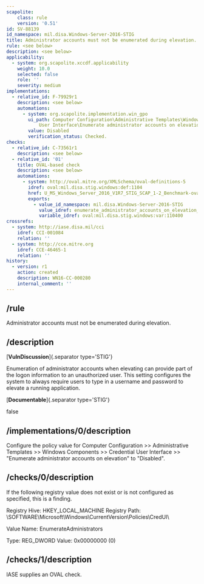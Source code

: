 ```yaml
---
scapolite:
    class: rule
    version: '0.51'
id: SV-88139
id_namespace: mil.disa.Windows-Server-2016-STIG
title: Administrator accounts must not be enumerated during elevation.
rule: <see below>
description: <see below>
applicability:
  - system: org.scapolite.xccdf.applicability
    weight: 10.0
    selected: false
    role: ''
    severity: medium
implementations:
  - relative_id: F-79929r1
    description: <see below>
    automations:
      - system: org.scapolite.implementation.win_gpo
        ui_path: Computer Configuration\Administrative Templates\Windows Components\Credential
            User Interface\Enumerate administrator accounts on elevation
        value: Disabled
        verification_status: Checked.
checks:
  - relative_id: C-73561r1
    description: <see below>
  - relative_id: '01'
    title: OVAL-based check
    description: <see below>
    automations:
      - system: http://oval.mitre.org/XMLSchema/oval-definitions-5
        idref: oval:mil.disa.stig.windows:def:1104
        href: U_MS_Windows_Server_2016_V1R7_STIG_SCAP_1-2_Benchmark-oval.xml
        exports:
          - value_id_namespace: mil.disa.Windows-Server-2016-STIG
            value_idref: enumerate_administrator_accounts_on_elevation_var
            variable_idref: oval:mil.disa.stig.windows:var:110400
crossrefs:
  - system: http://iase.disa.mil/cci
    idref: CCI-001084
    relation: ''
  - system: http://cce.mitre.org
    idref: CCE-46465-1
    relation: ''
history:
  - version: r1
    action: created
    description: WN16-CC-000280
    internal_comment: ''
---
```



## /rule

Administrator accounts must not be enumerated during elevation.

## /description

[**VulnDiscussion**]{.separator type='STIG'}

Enumeration of administrator accounts when elevating can provide part of the logon information to an unauthorized user. This setting configures the system to always require users to type in a username and password to elevate a running application.

[**Documentable**]{.separator type='STIG'}

false

## /implementations/0/description

Configure the policy value for Computer Configuration >> Administrative Templates >> Windows Components >> Credential User Interface >> "Enumerate administrator accounts on elevation" to "Disabled".

## /checks/0/description

If the following registry value does not exist or is not configured as specified, this is a finding.

Registry Hive: HKEY_LOCAL_MACHINE
Registry Path: \SOFTWARE\Microsoft\Windows\CurrentVersion\Policies\CredUI\

Value Name: EnumerateAdministrators

Type: REG_DWORD
Value: 0x00000000 (0)

## /checks/1/description

IASE supplies an OVAL check.
